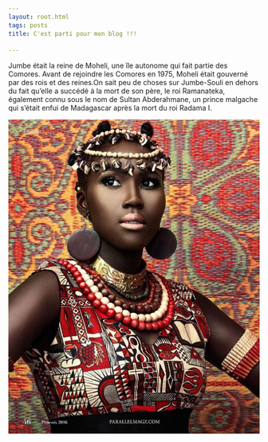 ```yaml
---
layout: root.html
tags: posts
title: C'est parti pour mon blog !!!

---
```


Jumbe était la reine de Moheli, une île autonome qui fait partie des Comores. Avant de rejoindre les Comores en 1975, Moheli était gouverné par des rois et des reines.On sait peu de choses sur Jumbe-Souli en dehors du fait qu’elle a succédé à la mort de son père, le roi Ramanateka, également connu sous le nom de Sultan Abderahmane, un prince malgache qui s’était enfui de Madagascar après la mort du roi Radama I.

![reine](/assets/reinedeSaba.jpg)